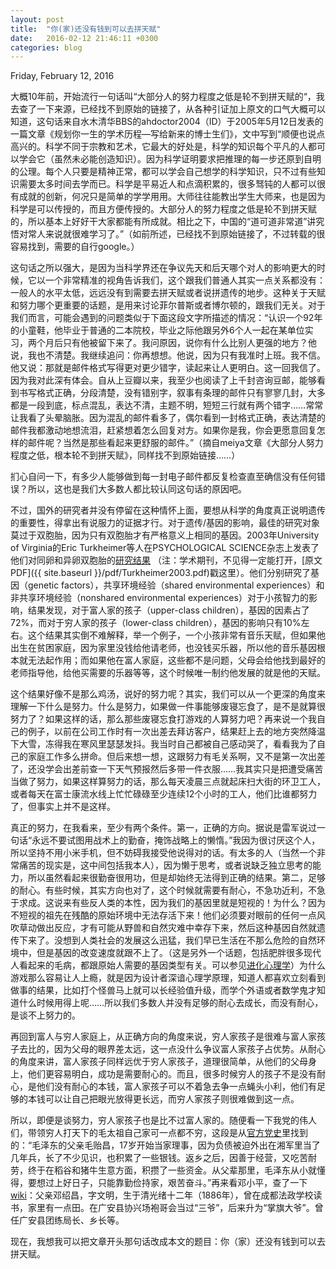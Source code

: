 ```yaml
---
layout: post
title:  "你(家)还没有钱到可以去拼天赋"
date:   2016-02-12 21:46:11 +0300
categories: blog
---
```

Friday, February 12, 2016

大概10年前，开始流行一句话叫“大部分人的努力程度之低是轮不到拼天赋的“，我去查了一下来源，已经找不到原始的链接了，从各种引证加上原文的口气大概可以知道，这句话来自水木清华BBS的ahdoctor2004（ID）于2005年5月12日发表的一篇文章《规划你一生的学术历程—写给新来的博士生们》，文中写到“顺便也说点高兴的。科学不同于宗教和艺术，它最大的好处是，科学的知识每个平凡的人都可以学会它（虽然未必能创造知识）。因为科学证明要求把推理的每一步还原到自明的公理。每个人只要是精神正常，都可以学会自己想学的科学知识，只不过有些知识需要太多时间去学而已。科学是平易近人和点滴积累的，很多驽钝的人都可以很有成就的创新，何况只是简单的学学用用。大师往往能教出学生大师来，也是因为科学是可以传授的，而且方便传授的。大部分人的努力程度之低是轮不到拼天赋的，所以基本上好好干大家都能有所成就。相比之下，中国的“道可道非常道”讲究悟对常人来说就很难学习了。”（如前所述，已经找不到原始链接了，不过转载的很容易找到，需要的自行google。）

这句话之所以强大，是因为当科学界还在争议先天和后天哪个对人的影响更大的时候，它以一个非常精准的视角告诉我们，这个跟我们普通人其实一点关系都没有：一般人的水平太低，远远没有到需要去拼天赋或者说拼遗传的地步。这种关于天赋和努力哪个更重要的话题，是用来讨论菲尔普斯或者博尔顿的，跟我们无关。对于我们而言，可能会遇到的问题类似于下面这段文字所描述的情况：“认识一个92年的小童鞋，他毕业于普通的二本院校，毕业之际他跟另外6个人一起在某单位实习，两个月后只有他被留下来了。我问原因，说你有什么比别人更强的地方？他说，我也不清楚。我继续追问：你再想想。他说，因为只有我准时上班。我不信。他又说：那就是邮件格式写得更对更少错字，读起来让人更明白。这一回我信了。因为我对此深有体会。自从上豆瓣以来，我至少也阅读了上千封咨询豆邮，能够看到书写格式正确，分段清楚，没有错别字，叙事有条理的邮件只有寥寥几封，大多都是一段到底，标点混乱，表达不清，主题不明，短短三行就有两个错字……常常让我看了头晕脑胀。因为混乱的邮件看多了，偶尔看到一封格式正确，表达清楚的邮件我都激动地想流泪，赶紧想着怎么回复对方。如果你是我，你会更愿意回复怎样的邮件呢？当然是那些看起来更舒服的邮件。”（摘自meiya文章《大部分人努力程度之低，根本轮不到拼天赋》，同样找不到原始链接……）

扪心自问一下，有多少人能够做到每一封电子邮件都反复检查直至确信没有任何错误？所以，这也是我们大多数人都比较认同这句话的原因吧。

不过，国外的研究者并没有停留在这种情怀上面，要想从科学的角度真正说明遗传的重要性，得拿出有说服力的证据才行。对于遗传/基因的影响，最佳的研究对象莫过于双胞胎，因为只有双胞胎才有严格意义上相同的基因。2003年University of Virginia的Eric Turkheimer等人在PSYCHOLOGICAL SCIENCE杂志上发表了他们对同卵和异卵双胞胎的[研究结果](http://pss.sagepub.com/content/14/6/623.long) （注：学术期刊，不见得一定能打开，[原文PDF]({{ site.baseurl }}/pdf/Turkheimer2003.pdf)戳这里）。他们分别研究了基因（genetic factors），共享环境经验（shared environmental experiences）和非共享环境经验（nonshared environmental experiences）对于小孩智力的影响，结果发现，对于富人家的孩子（upper-class children），基因的因素占了72%，而对于穷人家的孩子（lower-class children），基因的影响只有10%左右。这个结果其实倒不难解释，举一个例子，一个小孩非常有音乐天赋，但如果他出生在贫困家庭，因为家里没钱给他请老师，也没钱买乐器，所以他的音乐基因根本就无法起作用；而如果他在富人家庭，这些都不是问题，父母会给他找到最好的老师指导他，给他买需要的乐器等等，这个时候唯一制约他发展的就是他的天赋。

这个结果好像不是那么鸡汤，说好的努力呢？其实，我们可以从一个更深的角度来理解一下什么是努力。什么是努力，如果做一件事能够废寝忘食了，是不是就算很努力了？如果这样的话，那么那些废寝忘食打游戏的人算努力吧？再来说一个我自己的例子，以前在公司工作时有一次出差去拜访客户，结果赶上去的地方突然降温下大雪，冻得我在寒风里瑟瑟发抖。我当时自己都被自己感动哭了，看看我为了自己的家庭工作多么拼命。但后来想一想，这跟努力有毛关系啊，又不是第一次出差了，还没学会出差前查一下天气预报然后多带一件衣服……我其实只是把遭受痛苦当做了努力，如果这样算努力的话，那么每天凌晨三点就起床扫大街的环卫工人，或者每天在富士康流水线上忙忙碌碌至少连续12个小时的工人，他们比谁都努力了，但事实上并不是这样。

真正的努力，在我看来，至少有两个条件。第一，正确的方向。据说是雷军说过一句话“永远不要试图用战术上的勤奋，掩饰战略上的懒惰。”我因为很讨厌这个人，所以坚持不用小米手机，但不妨碍我接受他说得对的话。有太多的人（当然一个非常痛苦的现实是，这中间包括我本人），因为懒于思考，或者说缺乏独立思考的能力，所以虽然看起来很勤奋很用功，但是却始终无法得到正确的结果。第二，足够的耐心。有些时候，其实方向也对了，这个时候就需要有耐心，不急功近利，不急于求成。这说来有些反人类的本性，因为我们的基因里就是短视的！为什么？因为不短视的祖先在残酷的原始环境中无法存活下来！他们必须要对眼前的任何一点风吹草动做出反应，才有可能从野兽和自然灾难中幸存下来，然后这种基因自然就遗传下来了。没想到人类社会的发展这么迅猛，我们早已生活在不那么危险的自然环境中，但是基因的改变速度就跟不上了。（这是另外一个话题，包括肥胖很多现代人看起来的毛病，都跟原始人需要的基因类型有关。可以参见[进化心理学](http://baike.baidu.com/view/964262.htm)）为什么游戏那么容易让人上瘾，就是因为设计者深谙心理学原理，知道人都喜欢立刻看到做事的结果，比如打个怪兽马上就可以长经验值升级，而学个外语或者数学鬼才知道什么时候用得上呢……所以我们多数人并没有足够的耐心去成长，而没有耐心，是谈不上努力的。

再回到富人与穷人家庭上，从正确方向的角度来说，穷人家孩子是很难与富人家孩子去比的，因为父母的眼界差太远，这一点没什么争议富人家孩子占优势。从耐心的角度来讲，富人家孩子同样远优于穷人家孩子，道理很简单，从他们的父母身上，他们更容易明白，成功是需要耐心的。而且，很多时候穷人的孩子不是没有耐心，是他们没有耐心的本钱，富人家孩子可以不着急去争一点蝇头小利，他们有足够的本钱可以让自己把眼光放得更长远，而穷人家孩子则很难做到这一点。

所以，即便是谈努力，穷人家孩子也是比不过富人家的。随便看一下我党的伟人们，带领穷人打天下的毛太祖自己家可一点都不穷，这段是从[官方党史](http://dangshi.people.com.cn/GB/17575794.html)里找到的：“毛泽东的父亲毛贻昌，17岁开始当家理事，因为负债被迫外出在湘军里当了几年兵，长了不少见识，也积累了一些银钱。返乡之后，因善于经营，又吃苦耐劳，终于在稻谷和猪牛生意方面，积攒了一些资金。从父辈那里，毛泽东从小就懂得，要想过上好日子，只能靠勤俭持家，艰苦奋斗。”再来看邓小平，查了一下[wiki](https://zh.wikipedia.org/wiki/邓小平)：父亲邓绍昌，字文明，生于清光绪十二年（1886年），曾在成都法政学校读书，家里有一点田。在广安县协兴场袍哥会当过“三爷”，后来升为“掌旗大爷”。曾任广安县团练局长、乡长等。

现在，我想我可以把文章开头那句话改成本文的题目：你（家）还没有钱到可以去拼天赋。
